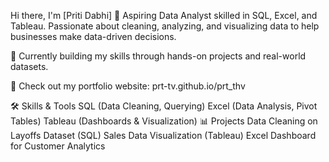 Hi there, I'm [Priti Dabhi] 👋
Aspiring Data Analyst skilled in SQL, Excel, and Tableau.
Passionate about cleaning, analyzing, and visualizing data to help businesses make data-driven decisions.

🌱 Currently building my skills through hands-on projects and real-world datasets.

🔗 Check out my portfolio website: prt-tv.github.io/prt_thv

🛠 Skills & Tools
SQL (Data Cleaning, Querying)
Excel (Data Analysis, Pivot Tables)
Tableau (Dashboards & Visualization)
📊 Projects
Data Cleaning on Layoffs Dataset (SQL)
Sales Data Visualization (Tableau)
Excel Dashboard for Customer Analytics
